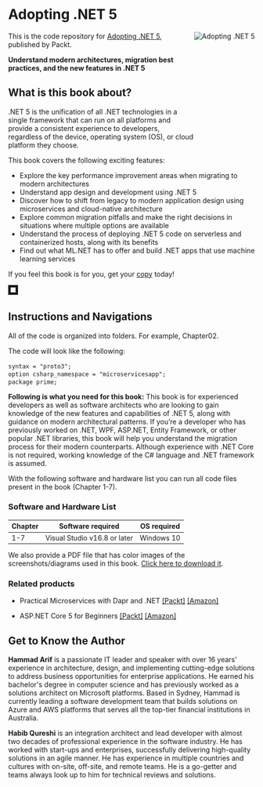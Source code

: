 # Adopting .NET 5

<a href="https://www.packtpub.com/programming/introducing-net-5-architecture-migration-and-new-features?utm_source=github&utm_medium=repository&utm_campaign=9781800560567"><img src="https://static.packt-cdn.com/products/9781800560567/cover/smaller" alt="Adopting .NET 5" height="256px" align="right"></a>

This is the code repository for [Adopting .NET 5](https://www.packtpub.com/programming/introducing-net-5-architecture-migration-and-new-features?utm_source=github&utm_medium=repository&utm_campaign=9781800560567), published by Packt.

**Understand modern architectures, migration best practices, and the new features in .NET 5**

## What is this book about?
.NET 5 is the unification of all .NET technologies in a single framework that can run on all platforms and provide a consistent experience to developers, regardless of the device, operating system (OS), or cloud platform they choose. 

This book covers the following exciting features:
* Explore the key performance improvement areas when migrating to modern architectures
* Understand app design and development using .NET 5
* Discover how to shift from legacy to modern application design using microservices and cloud-native architecture
* Explore common migration pitfalls and make the right decisions in situations where multiple options are available
* Understand the process of deploying .NET 5 code on serverless and containerized hosts, along with its benefits
* Find out what ML.NET has to offer and build .NET apps that use machine learning services

If you feel this book is for you, get your [copy](https://www.amazon.com/dp/1800560567) today!

<a href="https://www.packtpub.com/?utm_source=github&utm_medium=banner&utm_campaign=GitHubBanner"><img src="https://raw.githubusercontent.com/PacktPublishing/GitHub/master/GitHub.png" 
alt="https://www.packtpub.com/" border="5" /></a>

## Instructions and Navigations
All of the code is organized into folders. For example, Chapter02.

The code will look like the following:
```
syntax = "proto3";
option csharp_namespace = "microservicesapp";
package prime;
```

**Following is what you need for this book:**
This book is for experienced developers as well as software architects who are looking to gain knowledge of the new features and capabilities of .NET 5, along with guidance on modern architectural patterns. If you’re a developer who has previously worked on .NET, WPF, ASP.NET, Entity Framework, or other popular .NET libraries, this book will help you understand the migration process for their modern counterparts. Although experience with .NET Core is not required, working knowledge of the C# language and .NET framework is assumed.

With the following software and hardware list you can run all code files present in the book (Chapter 1-7).
### Software and Hardware List
| Chapter | Software required | OS required |
| -------- | ------------------------------------ | ----------------------------------- |
| 1-7 | Visual Studio v16.8 or later | Windows 10 |

We also provide a PDF file that has color images of the screenshots/diagrams used in this book. [Click here to download it](https://static.packt-cdn.com/downloads/9781800560567_ColorImages.pdf).

### Related products
* Practical Microservices with Dapr and .NET [[Packt]](https://www.packtpub.com/product/practical-microservices-with-dapr-and-net/9781800568372?utm_source=github&utm_medium=repository&utm_campaign=9781800568372) [[Amazon]](https://www.amazon.com/dp/1800568371)

* ASP.NET Core 5 for Beginners [[Packt]](https://www.packtpub.com/product/asp-net-core-5-for-beginners/9781800567184?utm_source=github&utm_medium=repository&utm_campaign=9781800567184) [[Amazon]](https://www.amazon.com/dp/1800567189)

## Get to Know the Author
**Hammad Arif**
is a passionate IT leader and speaker with over 16 years' experience in architecture, design, and implementing cutting-edge solutions to address business opportunities for enterprise applications. He earned his bachelor's degree in computer science and has previously worked as a solutions architect on Microsoft platforms.
Based in Sydney, Hammad is currently leading a software development team that builds solutions on Azure and AWS platforms that serves all the top-tier financial institutions in Australia.

**Habib Qureshi**
is an integration architect and lead developer with almost two decades of professional experience in the software industry. He has worked with start-ups and enterprises, successfully delivering high-quality solutions in an agile manner. He has experience in multiple countries and cultures with on-site, off-site, and remote teams. He is a go-getter and teams always look up to him for technical reviews and solutions.
